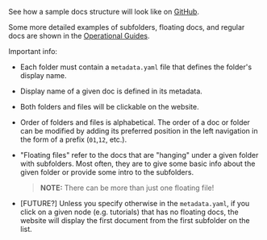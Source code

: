 See how a sample docs structure will look like on [GitHub](/github).

Some more detailed examples of subfolders, floating docs, and regular docs are shown in the [Operational Guides](/github//04-operational-guides).

Important info:

- Each folder must contain a `metadata.yaml` file that defines the folder's display name.

- Display name of a given doc is defined in its metadata.

- Both folders and files will be clickable on the website.

- Order of folders and files is alphabetical. The order of a doc or folder can be modified by adding its preferred position in the left navigation in the form of a prefix (`01`,`12`, etc.).

- "Floating files" refer to the docs that are "hanging" under a given folder with subfolders. Most often, they are to give some basic info about the given folder or provide some intro to the subfolders.

  > **NOTE:** There can be more than just one floating file!

- [FUTURE?] Unless you specify otherwise in the `metadata.yaml`, if you click on a given node (e.g. tutorials) that has no floating docs, the website will display the first document from the first subfolder on the list.
